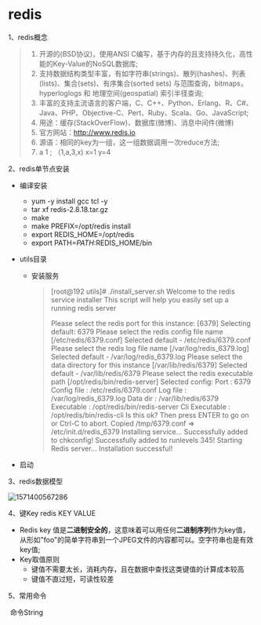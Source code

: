 # redis

1、redis概念

> 1. 开源的(BSD协议)，使用ANSI C编写，基于内存的且支持持久化，高性能的Key-Value的NoSQL数据库;
> 2. 支持数据结构类型丰富，有如字符串(strings)、散列(hashes)、列表(lists)、集合(sets)、有序集合(sorted sets) 与范围查询，bitmaps，hyperloglogs 和 地理空间(geospatial) 索引半径查询;
> 3. 丰富的支持主流语言的客户端，C、C++、Python、Erlang、R、C#、Java、PHP、Objective-C、Pert、Ruby、Scala、Go、JavaScript;
> 4. 用途：缓存(StackOverFlow)、数据库(微博)、消息中间件(微博)
> 5. 官方网站：http://www.redis.io
> 6. 源语：相同的key为一组，这一组数据调用一次reduce方法;
> 7. a 1 ;  （1,a,3,x)   x=1 y=4



2、redis单节点安装

- 编译安装

  - yum -y install gcc tcl -y
  - tar xf redis-2.8.18.tar.gz
  - make
  - make PREFIX=/opt/redis install
  - export REDIS_HOME=/opt/redis
  - export PATH=$PATH:$REDIS_HOME/bin

- utils目录

  - 安装服务

    > [root@192 utils]# ./install_server.sh 
    > Welcome to the redis service installer
    > This script will help you easily set up a running redis server
    >
    > Please select the redis port for this instance: [6379] 
    > Selecting default: 6379
    > Please select the redis config file name [/etc/redis/6379.conf] 
    > Selected default - /etc/redis/6379.conf
    > Please select the redis log file name [/var/log/redis_6379.log] 
    > Selected default - /var/log/redis_6379.log
    > Please select the data directory for this instance [/var/lib/redis/6379] 
    > Selected default - /var/lib/redis/6379
    > Please select the redis executable path [/opt/redis/bin/redis-server] 
    > Selected config:
    > Port           : 6379
    > Config file    : /etc/redis/6379.conf
    > Log file       : /var/log/redis_6379.log
    > Data dir       : /var/lib/redis/6379
    > Executable     : /opt/redis/bin/redis-server
    > Cli Executable : /opt/redis/bin/redis-cli
    > Is this ok? Then press ENTER to go on or Ctrl-C to abort.
    > Copied /tmp/6379.conf => /etc/init.d/redis_6379
    > Installing service...
    > Successfully added to chkconfig!
    > Successfully added to runlevels 345!
    > Starting Redis server...
    > Installation successful!

- 启动

3、redis数据模型

![1571400567286](/home/xixi/.config/Typora/typora-user-images/1571400567286.png)

4、键Key	redis	KEY VALUE

- Redis key 值是**二进制安全的**，这意味着可以用任何**二进制序列**作为key值，从形如"foo"的简单字符串到一个JPEG文件的内容都可以。空字符串也是有效key值;
- Key取值原则
  - 键值不需要太长，消耗内存，且在数据中查找这类键值的计算成本较高
  - 键值不直过短，可读性较差

5、常用命令

​	命令String

